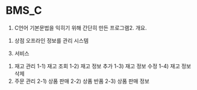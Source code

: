 # BMS_C
1. C언어 기본문법을 익히기 위해 간단히 만든 프로그램2. 개요.
 1) 상점 오프라인 정보를 관리 시스템
3. 서비스
 1) 재고 관리
  1-1) 재고 조회
  1-2) 재고 정보 추가 
  1-3) 재고 정보 수정
  1-4) 재고 정보 삭제
 2) 주문 관리
  2-1) 상품 판매 
  2-2) 상품 반품
  2-3) 상품 판매 정보
